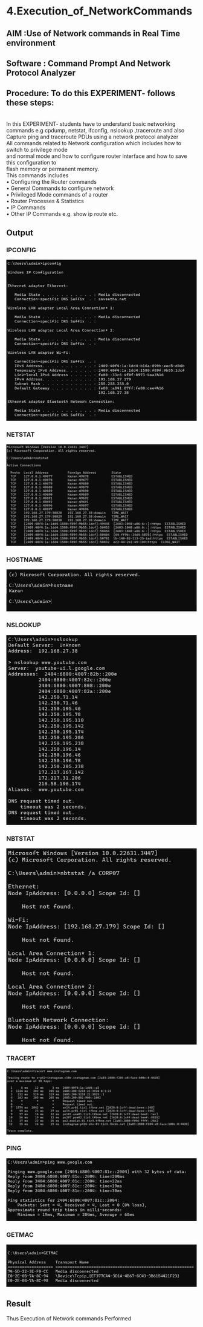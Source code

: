 # 4.Execution_of_NetworkCommands
## AIM :Use of Network commands in Real Time environment
## Software : Command Prompt And Network Protocol Analyzer
## Procedure: To do this EXPERIMENT- follows these steps:
<BR>
In this EXPERIMENT- students have to understand basic networking commands e.g cpdump, netstat, ifconfig, nslookup ,traceroute and also Capture ping and traceroute PDUs using a network protocol analyzer 
<BR>
All commands related to Network configuration which includes how to switch to privilege mode
<BR>
and normal mode and how to configure router interface and how to save this configuration to
<BR>
flash memory or permanent memory.
<BR>
This commands includes
<BR>
• Configuring the Router commands
<BR>
• General Commands to configure network
<BR>
• Privileged Mode commands of a router 
<BR>
• Router Processes & Statistics
<BR>
• IP Commands
<BR>
• Other IP Commands e.g. show ip route etc.
<BR>

## Output
### IPCONFIG
![output](image.png)
### NETSTAT
![output](image-1.png)
### HOSTNAME
![output](image-2.png)
### NSLOOKUP
![output](image-3.png)
### NBTSTAT
![output](image-4.png)
### TRACERT
![output](image-5.png)
### PING
![output](image-6.png)
### GETMAC
![output](image-7.png)
## Result
Thus Execution of Network commands Performed 
